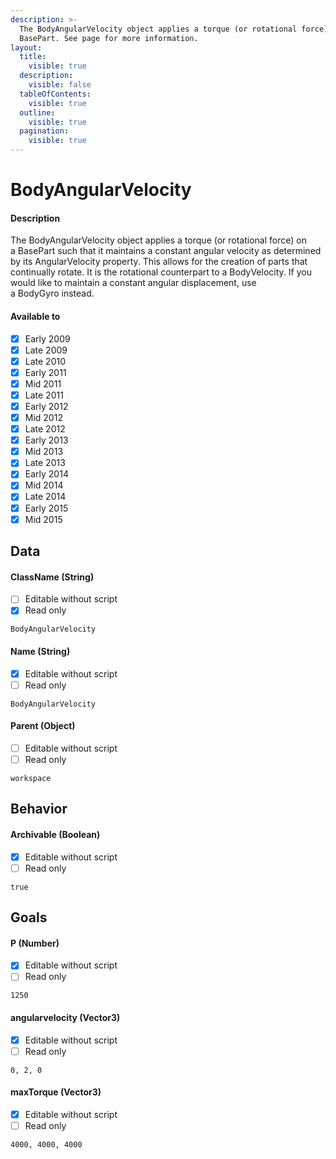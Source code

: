 ```yaml
---
description: >-
  The BodyAngularVelocity object applies a torque (or rotational force) on a
  BasePart. See page for more information.
layout:
  title:
    visible: true
  description:
    visible: false
  tableOfContents:
    visible: true
  outline:
    visible: true
  pagination:
    visible: true
---
```


# BodyAngularVelocity

#### Description

The BodyAngularVelocity object applies a torque (or rotational force) on a BasePart such that it maintains a constant angular velocity as determined by its AngularVelocity property. This allows for the creation of parts that continually rotate. It is the rotational counterpart to a BodyVelocity. If you would like to maintain a constant angular displacement, use a BodyGyro instead.

#### Available to

* [x] Early 2009
* [x] Late 2009
* [x] Late 2010
* [x] Early 2011
* [x] Mid 2011
* [x] Late 2011
* [x] Early 2012
* [x] Mid 2012
* [x] Late 2012
* [x] Early 2013
* [x] Mid 2013
* [x] Late 2013
* [x] Early 2014
* [x] Mid 2014
* [x] Late 2014
* [x] Early 2015
* [x] Mid 2015

## Data

#### ClassName (String)

* [ ] Editable without script
* [x] Read only

```
BodyAngularVelocity
```

#### Name (String)

* [x] Editable without script
* [ ] Read only

```
BodyAngularVelocity
```

#### Parent (Object)

* [ ] Editable without script
* [ ] Read only

```
workspace
```

## Behavior

#### Archivable (Boolean)

* [x] Editable without script
* [ ] Read only

```
true
```

## Goals

#### P (Number)

* [x] Editable without script
* [ ] Read only

```
1250
```

#### angularvelocity (Vector3)

* [x] Editable without script
* [ ] Read only

```
0, 2, 0
```

#### maxTorque (Vector3)

* [x] Editable without script
* [ ] Read only

```
4000, 4000, 4000
```
